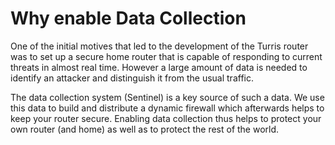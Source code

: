 Why enable Data Collection
=========================

One of the initial motives that led to the development of the Turris router was
to set up a secure home router that is capable of responding to current threats
in almost real time. However a large amount of data is needed to identify an
attacker and distinguish it from the usual traffic.

The data collection system (Sentinel) is a key source of such a data. We use this
data to build
and distribute a dynamic firewall which afterwards helps to keep your router secure.
Enabling data collection thus helps to protect your own router (and home) as well
as to protect the rest of the world.
